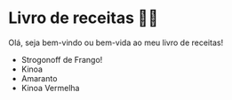 # Livro de receitas :man_cook:



Olá, seja bem-vindo ou bem-vida ao meu livro de receitas!

- Strogonoff de Frango!
- Kinoa 
- Amaranto
- Kinoa Vermelha
